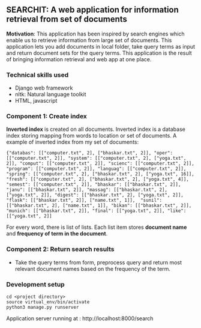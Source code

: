 ## SEARCHIT: A web application for information retrieval from set of documents

**Motivation**: This application has been inspired by search engines which enable us to retrieve information from large set of documents. This application lets you add documents in local folder, take query terms as input and return document sets for the query terms. This application is the result of bringing information retrieval and web app at one place.

### Technical skills used
- Django web framework
- nltk: Natural language toolkit
- HTML, javascript

### Component 1: Create index

**Inverted index** is created on all documents. Inverted index is a database index storing mapping from words to location or set of documents.
A example of inverted index from my set of documents:

```
{"databas": [["computer.txt", 2], ["bhaskar.txt", 2]], "oper": [["computer.txt", 2]], "system": [["computer.txt", 2], ["yoga.txt", 2]], "comput": [["computer.txt", 2]], "scienc": [["computer.txt", 2]], "program": [["computer.txt", 2]], "languag": [["computer.txt", 2]], "spring": [["computer.txt", 2], ["bhaskar.txt", 2], ["yoga.txt", 16]], "fresh": [["computer.txt", 2], ["bhaskar.txt", 2], ["yoga.txt", 4]], "semest": [["computer.txt", 2]], "bhaskar": [["bhaskar.txt", 2]], "janu": [["bhaskar.txt", 2]], "massag": [["bhaskar.txt", 2], ["yoga.txt", 2]], "digest": [["bhaskar.txt", 2], ["yoga.txt", 2]], "flask": [["bhaskar.txt", 2]], ["name.txt", 1]],  "sunil": [["bhaskar.txt", 2], ["name.txt", 1]], "bikan": [["bhaskar.txt", 2]], "munich": [["bhaskar.txt", 2]], "final": [["yoga.txt", 2]], "like": [["yoga.txt", 2]]
```

For every word, there is list of lists. Each list item stores **document name** and **frequency of term in the document**.


### Component 2: Return search results

- Take the query terms from form, preprocess query and return most relevant document names based on the frequency of the term.

### Development setup

```
cd <project directory>
source virtual_env/bin/activate
python3 manage.py runserver
```
Application server running at : http://localhost:8000/search




